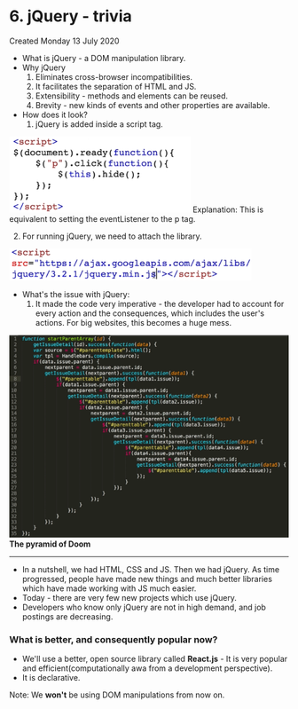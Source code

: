 # 6. jQuery - trivia
Created Monday 13 July 2020

- What is jQuery - a DOM manipulation library.
- Why jQuery
  1.  Eliminates cross-browser incompatibilities.
  2.  It facilitates the separation of HTML and JS.
  3.  Extensibility - methods and elements can be reused.
  4.  Brevity - new kinds of events and other properties are available.
- How does it look?
  1.  jQuery is added inside a script tag.

![](/assets/6_jQuery_-_trivia-image-1.png)
Explanation: This is equivalent to setting the eventListener to the p tag.

2. For running jQuery, we need to attach the library.

![](/assets/6_jQuery_-_trivia-image-2.png)

- What's the issue with jQuery:
  1.  It made the code very imperative - the developer had to account for every action and the consequences, which includes the user's actions. For big websites, this becomes a huge mess.

![](/assets/6_jQuery_-_trivia-image-3.png)
**The pyramid of Doom**

---

- In a nutshell, we had HTML, CSS and JS. Then we had jQuery. As time progressed, people have made new things and much better libraries which have made working with JS much easier.
- Today - there are very few new projects which use jQuery.
- Developers who know only jQuery are not in high demand, and job postings are decreasing.

### What is better, and consequently popular now?
- We'll use a better, open source library called **React.js** - It is very popular and efficient(computationally awa from a development perspective).
- It is declarative.

Note: We **won't** be using DOM manipulations from now on.
